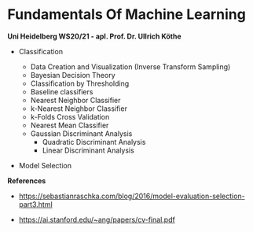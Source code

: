 # Fundamentals Of Machine Learning

**Uni Heidelberg WS20/21 - apl. Prof. Dr. Ullrich Köthe**

* Classification
  * Data Creation and Visualization (Inverse Transform Sampling)
  * Bayesian Decision Theory
  * Classification by Thresholding
  * Baseline classifiers
  * Nearest Neighbor Classifier
  * k-Nearest Neighbor Classifier
  * k-Folds Cross Validation
  * Nearest Mean Classifier
  * Gaussian Discriminant Analysis
    * Quadratic Discriminant Analysis
    * Linear Discriminant Analysis
  
* Model Selection
  
  
**References**
* https://sebastianraschka.com/blog/2016/model-evaluation-selection-part3.html

* https://ai.stanford.edu/~ang/papers/cv-final.pdf
